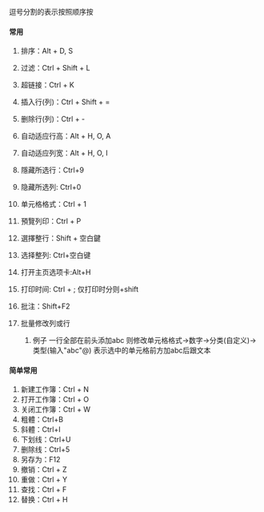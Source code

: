 逗号分割的表示按照顺序按
#### **常用**
1. 排序：Alt + D, S
2. 过滤：Ctrl + Shift + L
3. 超链接：Ctrl + K
4. 插入行(列)：Ctrl + Shift + =
5. 删除行(列)：Ctrl + -
6. 自动适应行高：Alt + H, O, A
7. 自动适应列宽：Alt + H, O, I
8. 隱藏所选行：Ctrl+9
9. 隐藏所选列: Ctrl+0
10. 单元格格式：Ctrl + 1
11. 預覽列印：Ctrl + P
12. 選擇整行：Shift + 空白鍵
13. 选择整列: Ctrl+空白键
14. 打开主页选项卡:Alt+H
15. 打印时间: Ctrl + ;    仅打印时分则+shift
16. 批注：Shift+F2


17. 批量修改列或行 
	1. 例子  一行全部在前头添加abc  则修改单元格格式->数字->分类(自定义)->类型(输入"abc"@)    表示选中的单元格前方加abc后跟文本


#### **简单常用**
1. 新建工作簿：Ctrl + N
2. 打开工作簿：Ctrl + O
3. 关闭工作簿：Ctrl + W
4. 粗體：Ctrl+B
5. 斜體：Ctrl+I
6. 下划线：Ctrl+U
7. 删除线：Ctrl+5
8. 另存为：F12
9. 撤销：Ctrl + Z
10. 重做：Ctrl + Y
11. 查找：Ctrl + F
12. 替换：Ctrl + H